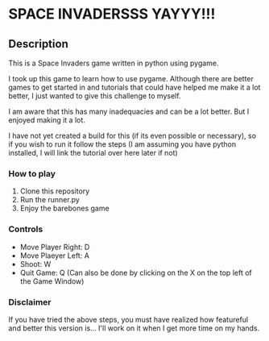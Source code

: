 # SPACE INVADERSSS YAYYY!!!

## Description

This is a Space Invaders game written in python using pygame.

I took up this game to learn how to use pygame. Although there are better games to get started in and tutorials that could have helped me make it a lot better, I just wanted to give this challenge to myself.

I am aware that this has many inadequacies and can be a lot better. But I enjoyed making it a lot.

I have not yet created a build for this (if its even possible or necessary), so if you wish to run it follow the steps (I am assuming you have python installed, I will link the tutorial over here later if not)

### How to play

1. Clone this repository
2. Run the runner.py
3. Enjoy the barebones game

### Controls

- Move Player Right: D
- Move Plaeyer Left: A
- Shoot: W
- Quit Game: Q (Can also be done by clicking on the X on the top left of the Game Window)

### Disclaimer

If you have tried the above steps, you must have realized how featureful and better this version is... I'll work on it when I get more time on my hands.